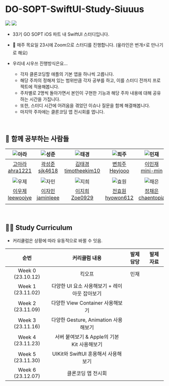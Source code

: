 # DO-SOPT-SwiftUI-Study-Siuuus
<img src="https://img.shields.io/badge/Swift-F05138?style=flat-square&logo=Swift&logoColor=white"/> <img src="https://img.shields.io/badge/Xcode-147EFB?style=flat-square&logo=Xcode&logoColor=white"/>
- 33기 GO SOPT iOS 파트 내 SwiftUI 스터디입니다.
- 👥 매주 목요일 23시에 Zoom으로 스터디를 진행합니다. (옾라인은 번개⚡️로 만나기로 해요)
  
- 우리네 시우쓰 진행방식은요...
  - 각자 클론코딩할 애플의 기본 앱을 하나씩 고릅니다.
  - 해당 주차의 정해져 있는 범위만큼 각자 공부를 하고, 이를 스터디 전까지 프로젝트에 적용해봅니다.
  - 주차별로 2명씩 돌아가면서 본인이 구현한 기능과 해당 주차 내용에 대해 공유하는 시간을 가집니다.
  - 또한, 스터디 시간에 어려움을 겪었던 이슈나 질문을 함께 해결해봅니다.
  - 마지막 주차에는 클론코딩 앱 전시회를 엽니다.
  
<br>

## 👥 함께 공부하는 사람들
| ![아라](https://github.com/SwiftUI-Study-Siuuus/.github/assets/69389288/00d575bf-74f0-4a26-ad68-259e883adce8) | ![성준](https://github.com/SwiftUI-Study-Siuuus/.github/assets/69389288/091a4ec8-c327-46ca-80ec-21b98c6e6ebb) | ![태경](https://github.com/SwiftUI-Study-Siuuus/.github/assets/69389288/8c1897ed-33c8-4f27-9cce-a668b8f19de0) | ![희주](https://github.com/SwiftUI-Study-Siuuus/.github/assets/69389288/f808344d-da01-4013-af2d-31339c77f66f) | ![민재](https://github.com/mini-min/KHUDA-Algorithm-Study/assets/69389288/4831eaa2-e92b-464d-9df0-40293a93483a) |
| :--: | :--: | :--: | :--: | :--: | 
| [고아라 ahra1221](https://github.com/ahra1221) | [곽성준 sjk4618](https://github.com/sjk4618) | [김태경 timotheekim10](https://github.com/timotheekim10) | [변희주 Heyjooo](https://github.com/Heyjooo) | [이민재 mini-min](https://github.com/mini-min) |
|  |   |   |   |   |
| ![우제](https://github.com/SwiftUI-Study-Siuuus/.github/assets/69389288/a97867d8-32e6-4042-9114-77e2b3a91e12) | ![자민](https://github.com/SwiftUI-Study-Siuuus/.github/assets/69389288/35fc8b7a-892d-4d1e-bf00-f315735a8eb3) | ![지희](https://github.com/SwiftUI-Study-Siuuus/.github/assets/69389288/d7fb1d30-6fe8-44fe-aebc-b1384f117bfe) | ![효원](https://github.com/SwiftUI-Study-Siuuus/.github/assets/69389288/d9dafb05-6502-4789-9e46-9e3a98dff20f) | ![채은](https://github.com/SwiftUI-Study-Siuuus/.github/assets/69389288/f5d02d42-2a39-4d91-83ea-9803ff88f88a) |
| [이우제 leewoojye](https://github.com/leewoojye) | [이자민 jaminleee](https://github.com/jaminleee) | [이지희 Zoe0929](https://github.com/Zoe0929) | [전효원 hyowon612](https://github.com/hyowon612) | [정채은 chaentopia](https://github.com/chaentopia) |
|  |   |   |   |   |

<br>

## ✍🏻 Study Curriculum
- 커리큘럼은 상황에 따라 유동적으로 바뀔 수 잇음.
  
| 순번 | 커리큘럼 내용 | 발제 담당 | 발제 자료 |
| :--: | :--: | :--: | :--: | 
| Week 0 (23.10.12) | 킥오프 | 민재 |
| Week 1 (23.11.02) | 다양한 UI 요소 사용해보기 + 레이아웃 잡아보기 |  |
| Week 2 (23.11.09) | 다양한 View Container 사용해보기 |  |
| Week 3 (23.11.16) | 다양한 Gesture, Animation 사용해보기 |  |
| Week 4 (23.11.23) | 서버 붙여보기 & Apple의 기본 Kit 사용해보기 |  |
| Week 5 (23.11.30) | UIKit와 SwiftUI 혼용해서 사용해보기  |  |
| Week 6 (23.12.07) | 클론코딩 앱 전시회 |  |
